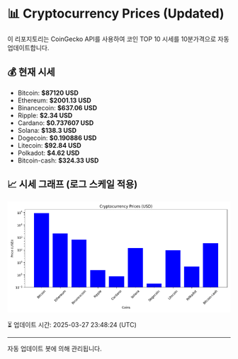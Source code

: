 
# 📊 Cryptocurrency Prices (Updated)

이 리포지토리는 CoinGecko API를 사용하여 코인 TOP 10 시세를 10분가격으로 자동 업데이트합니다.

## 💰 현재 시세
- Bitcoin: **$87120 USD**
- Ethereum: **$2001.13 USD**
- Binancecoin: **$637.06 USD**
- Ripple: **$2.34 USD**
- Cardano: **$0.737607 USD**
- Solana: **$138.3 USD**
- Dogecoin: **$0.190886 USD**
- Litecoin: **$92.84 USD**
- Polkadot: **$4.62 USD**
- Bitcoin-cash: **$324.33 USD**

## 📈 시세 그래프 (로그 스케일 적용)
![Crypto Prices](crypto_prices.png)

⏳ 업데이트 시간: 2025-03-27 23:48:24 (UTC)

---
자동 업데이트 봇에 의해 관리됩니다.
